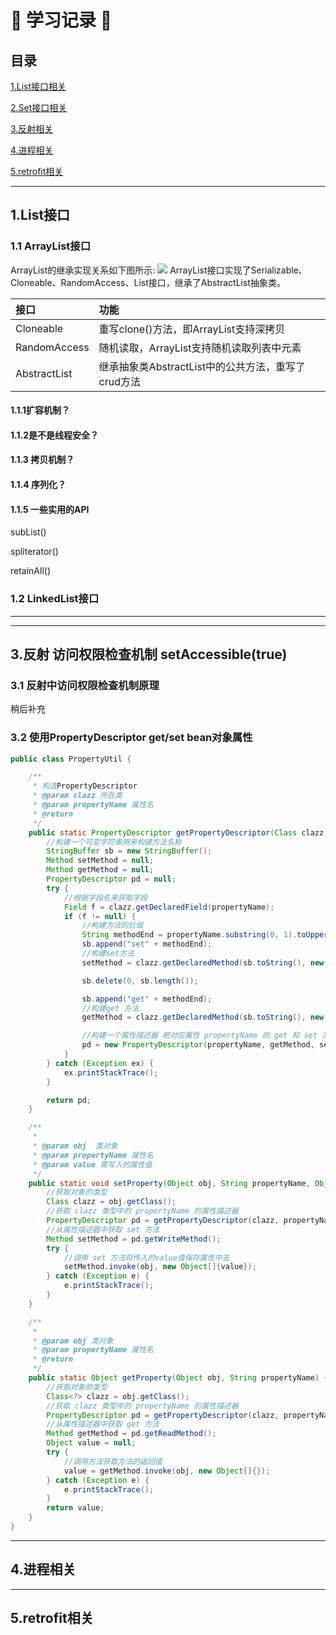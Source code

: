# 👋 学习记录 👋

## 目录

[1.List接口相关](#jump1)

[2.Set接口相关](#jump2)

[3.反射相关](#jump3)

[4.进程相关](#jump4)

[5.retrofit相关](#jump5)

***
<span id="jump1"></span>
## 1.List接口

### 1.1 ArrayList接口
ArrayList的继承实现关系如下图所示:
![](https://static-pic-github-personal.oss-cn-shanghai.aliyuncs.com/github-personal-learning/List/ArrayList-1.png)
ArrayList接口实现了Serializable、Cloneable、RandomAccess、List接口，继承了AbstractList抽象类。

| 接口   |    功能  | 
| :----  | :---- | 
| Cloneable  | 重写clone()方法，即ArrayList支持深拷贝
| RandomAccess  | 随机读取，ArrayList支持随机读取列表中元素 |
| AbstractList  | 继承抽象类AbstractList中的公共方法，重写了crud方法| 

#### 1.1.1扩容机制？


#### 1.1.2是不是线程安全？

#### 1.1.3 拷贝机制？

#### 1.1.4 序列化？

#### 1.1.5 一些实用的API

subList()

spliterator()

retainAll()

### 1.2 LinkedList接口


***

<span id="jump2"></span>

***

<span id="jump3"></span>

## 3.反射 访问权限检查机制 setAccessible(true)
### 3.1 反射中访问权限检查机制原理

稍后补充
### 3.2 使用PropertyDescriptor get/set bean对象属性

```java
public class PropertyUtil {

    /**
     * 构造PropertyDescriptor
     * @param clazz 所在类
     * @param propertyName 属性名
     * @return
     */
    public static PropertyDescriptor getPropertyDescriptor(Class clazz, String propertyName) {
        //构建一个可变字符串用来构建方法名称
        StringBuffer sb = new StringBuffer();
        Method setMethod = null;
        Method getMethod = null;
        PropertyDescriptor pd = null;
        try {
            //根据字段名来获取字段
            Field f = clazz.getDeclaredField(propertyName);
            if (f != null) {
                //构建方法的后缀
                String methodEnd = propertyName.substring(0, 1).toUpperCase() + propertyName.substring(1);
                sb.append("set" + methodEnd);
                //构建set方法
                setMethod = clazz.getDeclaredMethod(sb.toString(), new Class[]{f.getType()});

                sb.delete(0, sb.length());

                sb.append("get" + methodEnd);
                //构建get 方法
                getMethod = clazz.getDeclaredMethod(sb.toString(), new Class[]{});

                //构建一个属性描述器 把对应属性 propertyName 的 get 和 set 方法保存到属性描述器中
                pd = new PropertyDescriptor(propertyName, getMethod, setMethod);
            }
        } catch (Exception ex) {
            ex.printStackTrace();
        }

        return pd;
    }

    /**
     *
     * @param obj  类对象
     * @param propertyName 属性名
     * @param value 需写入的属性值
     */
    public static void setProperty(Object obj, String propertyName, Object value) {
        //获取对象的类型
        Class clazz = obj.getClass();
        //获取 clazz 类型中的 propertyName 的属性描述器
        PropertyDescriptor pd = getPropertyDescriptor(clazz, propertyName);
        //从属性描述器中获取 set 方法
        Method setMethod = pd.getWriteMethod();
        try {
            //调用 set 方法将传入的value值保存属性中去
            setMethod.invoke(obj, new Object[]{value});
        } catch (Exception e) {
            e.printStackTrace();
        }
    }

    /**
     *
     * @param obj 类对象
     * @param propertyName 属性名
     * @return
     */
    public static Object getProperty(Object obj, String propertyName) {
        //获取对象的类型
        Class<?> clazz = obj.getClass();
        //获取 clazz 类型中的 propertyName 的属性描述器
        PropertyDescriptor pd = getPropertyDescriptor(clazz, propertyName);
        //从属性描述器中获取 get 方法
        Method getMethod = pd.getReadMethod();
        Object value = null;
        try {
            //调用方法获取方法的返回值
            value = getMethod.invoke(obj, new Object[]{});
        } catch (Exception e) {
            e.printStackTrace();
        }
        return value;
    }
}

```

***

<span id="jump4"></span>

## 4.进程相关

***

<span id="jump5"></span>

## 5.retrofit相关
